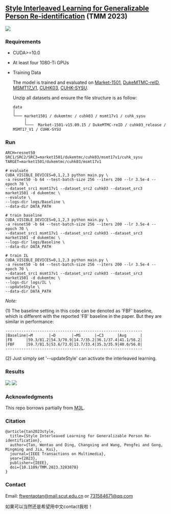 ## [Style Interleaved Learning for Generalizable Person Re-identification](https://arxiv.org/abs/2207.03132) (TMM 2023)

<!-- ### Introduction
This is the Pytorch implementation for M<sup>3</sup>L. -->


![](figures/net.png)
 
### Requirements

- CUDA>=10.0
- At least four 1080-Ti GPUs 
- Training Data

  The model is trained and evaluated on [Market-1501](https://drive.google.com/file/d/0B8-rUzbwVRk0c054eEozWG9COHM/view), [DukeMTMC-reID](https://drive.google.com/file/d/1jjE85dRCMOgRtvJ5RQV9-Afs-2_5dY3O/view), [MSMT17_V1](https://www.pkuvmc.com/dataset.html), [CUHK03](https://drive.google.com/file/d/1ILKiSthHm_XVeRQU2ThWNDVSO7lKWAZ_/view?usp=sharing), [CUHK-SYSU](https://github.com/ShuangLI59/person_search).


  Unzip all datasets and ensure the file structure is as follow:
   
   ```
   data    
   │
   └─── market1501 / dukemtmc / cuhk03 / msmt17v1 / cuhk_sysu
        │   
        └───  Market-1501-v15.09.15 / DukeMTMC-reID / cuhk03_release / MSMT17_V1 / CUHK-SYSU
   ```

  </b>

### Run
```
ARCH=resnet50
SRC1/SRC2/SRC3=market1501/dukemtmc/cuhk03/msmt17v1/cuhk_sysu
TARGET=market1501/dukemtmc/cuhk03/msmt17v1

# evaluate
CUDA_VISIBLE_DEVICES=0,1,2,3 python main.py \
-a resnet50 -b 64 --test-batch-size 256 --iters 200 --lr 3.5e-4 --epoch 70 \
--dataset_src1 msmt17v1 --dataset_src2 cuhk03 --dataset_src3 market1501 -d dukemtmc \
--evalute \
--logs-dir logs/Baseline \
--data-dir DATA_PATH

# train baseline
CUDA_VISIBLE_DEVICES=0,1,2,3 python main.py \
-a resnet50 -b 64 --test-batch-size 256 --iters 200 --lr 3.5e-4 --epoch 70 \
--dataset_src1 msmt17v1 --dataset_src2 cuhk03 --dataset_src3 market1501 -d dukemtmc \
--logs-dir logs/Baseline \
--data-dir DATA_PATH

# train IL
CUDA_VISIBLE_DEVICES=0,1,2,3 python main.py \
-a resnet50 -b 64 --test-batch-size 256 --iters 200 --lr 3.5e-4 --epoch 70 \
--dataset_src1 msmt17v1 --dataset_src2 cuhk03 --dataset_src3 market1501 -d dukemtmc \
--logs-dir logs/IL \
--updateStyle \
--data-dir DATA_PATH

```

 *Note:* 
 
(1) The baseline setting in this code can be denoted as 'FBF' baseline, which is different with the reported 'FB' baseline in the paper. 
    But they are similar in performance:
    
    ------------------------------------------------------------
    |Baseline|→M       |→D       |→MS      |→C3      |Avg      |
    |FB      |59.3/81.2|54.3/70.9|14.7/35.2|36.1/37.4|41.1/56.2|
    |FBF     |59.7/81.5|53.6/73.0|13.7/33.4|35.3/35.9|40.6/56.0|
    ------------------------------------------------------------
    
 (2) Just simply set '--updateStyle' can activate the interleaved learning.

### Results
![](figures/performance.png)
![](figures/per2.png)


### Acknowledgments
This repo borrows partially from [M3L](https://github.com/HeliosZhao/M3L/tree/master).

### Citation
```
@article{tan2023style,
  title={Style Interleaved Learning for Generalizable Person Re-identification},
  author={Tan, Wentao and Ding, Changxing and Wang, Pengfei and Gong, Mingming and Jia, Kui},
  journal={IEEE Transactions on Multimedia},
  year={2023},
  publisher={IEEE},
  doi={10.1109/TMM.2023.3283878}
}
```

### Contact
Email: ftwentaotan@mail.scut.edu.cn or 731584671@qq.com

如果可以当然还是希望用中文contact我啦！
